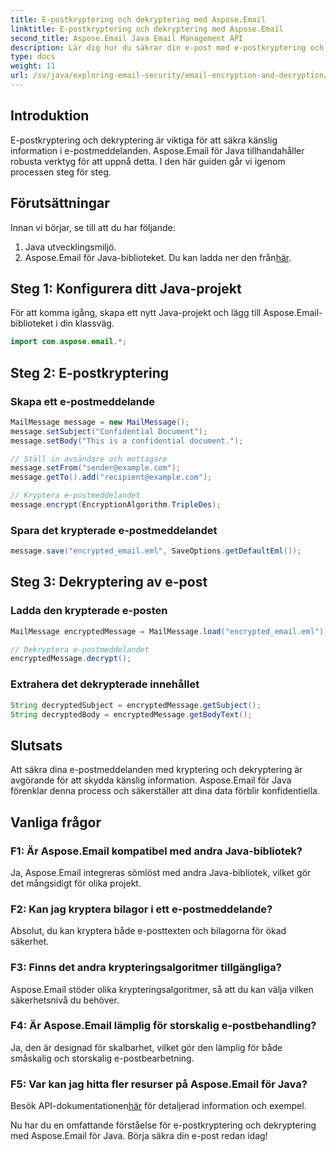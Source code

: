 ```yaml
---
title: E-postkryptering och dekryptering med Aspose.Email
linktitle: E-postkryptering och dekryptering med Aspose.Email
second_title: Aspose.Email Java Email Management API
description: Lär dig hur du säkrar din e-post med e-postkryptering och dekryptering med Aspose.Email för Java. Steg-för-steg-guide, källkod och vanliga frågor ingår.
type: docs
weight: 11
url: /sv/java/exploring-email-security/email-encryption-and-decryption/
---
```


## Introduktion

E-postkryptering och dekryptering är viktiga för att säkra känslig information i e-postmeddelanden. Aspose.Email för Java tillhandahåller robusta verktyg för att uppnå detta. I den här guiden går vi igenom processen steg för steg.

## Förutsättningar

Innan vi börjar, se till att du har följande:

1. Java utvecklingsmiljö.
2.  Aspose.Email för Java-biblioteket. Du kan ladda ner den från[här](https://releases.aspose.com/email/java/).

## Steg 1: Konfigurera ditt Java-projekt

För att komma igång, skapa ett nytt Java-projekt och lägg till Aspose.Email-biblioteket i din klassväg.

```java
import com.aspose.email.*;
```

## Steg 2: E-postkryptering

### Skapa ett e-postmeddelande

```java
MailMessage message = new MailMessage();
message.setSubject("Confidential Document");
message.setBody("This is a confidential document.");

// Ställ in avsändare och mottagare
message.setFrom("sender@example.com");
message.getTo().add("recipient@example.com");

// Kryptera e-postmeddelandet
message.encrypt(EncryptionAlgorithm.TripleDes);
```

### Spara det krypterade e-postmeddelandet

```java
message.save("encrypted_email.eml", SaveOptions.getDefaultEml());
```

## Steg 3: Dekryptering av e-post

### Ladda den krypterade e-posten

```java
MailMessage encryptedMessage = MailMessage.load("encrypted_email.eml");

// Dekryptera e-postmeddelandet
encryptedMessage.decrypt();
```

### Extrahera det dekrypterade innehållet

```java
String decryptedSubject = encryptedMessage.getSubject();
String decryptedBody = encryptedMessage.getBodyText();
```

## Slutsats

Att säkra dina e-postmeddelanden med kryptering och dekryptering är avgörande för att skydda känslig information. Aspose.Email för Java förenklar denna process och säkerställer att dina data förblir konfidentiella.

## Vanliga frågor

### F1: Är Aspose.Email kompatibel med andra Java-bibliotek?

Ja, Aspose.Email integreras sömlöst med andra Java-bibliotek, vilket gör det mångsidigt för olika projekt.

### F2: Kan jag kryptera bilagor i ett e-postmeddelande?

Absolut, du kan kryptera både e-posttexten och bilagorna för ökad säkerhet.

### F3: Finns det andra krypteringsalgoritmer tillgängliga?

Aspose.Email stöder olika krypteringsalgoritmer, så att du kan välja vilken säkerhetsnivå du behöver.

### F4: Är Aspose.Email lämplig för storskalig e-postbehandling?

Ja, den är designad för skalbarhet, vilket gör den lämplig för både småskalig och storskalig e-postbearbetning.

### F5: Var kan jag hitta fler resurser på Aspose.Email för Java?

 Besök API-dokumentationen[här](https://reference.aspose.com/email/java/) för detaljerad information och exempel.

Nu har du en omfattande förståelse för e-postkryptering och dekryptering med Aspose.Email för Java. Börja säkra din e-post redan idag!